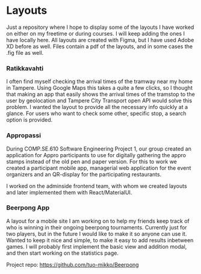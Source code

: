 # Layouts
Just a repository where I hope to display some of the layouts I have worked on either on my freetime or during courses. I will keep adding the ones I have locally here. All layouts are created with Figma, but I have used Adobe XD before as well. Files contain a pdf of the layouts, and in some cases the .fig file as well.

### Ratikkavahti

I often find myself checking the arrival times of the tramway near my home in Tampere. Using Google Maps this takes a quite a few clicks, so I thought that making an app that easily shows the arrival times of the tramstop to the user by geolocation and Tampere City Transport open API would solve this problem. I wanted the layout to provide all the necessary info quickly at a glance. For users who want to check some other, specific stop, a search option is provided.

### Appropassi
During COMP.SE.610 Software Engineering Project 1, our group created an application for Appro participants to use for digitally gathering the appro stamps instead of the old pen and paper version. For this to work we created a participant mobile app, managerial web application for the event organizers and an QR-display for the participating restaurants.

I worked on the adminside frontend team, with whom we created layouts and later implemented them with React/MaterialUI.

### Beerpong App
A layout for a mobile site I am working on to help my friends keep track of who is winning in their ongoing beerpong tournaments. Currently just for two players,
but in the future I would like to make it so anyone can use it. Wanted to keep it nice and simple, to make it easy to add results inbetween games. I will probably first implement the basic view and addition modal, and then start working on the statistics page.

Project repo: https://github.com/tuo-mikko/Beerpong

